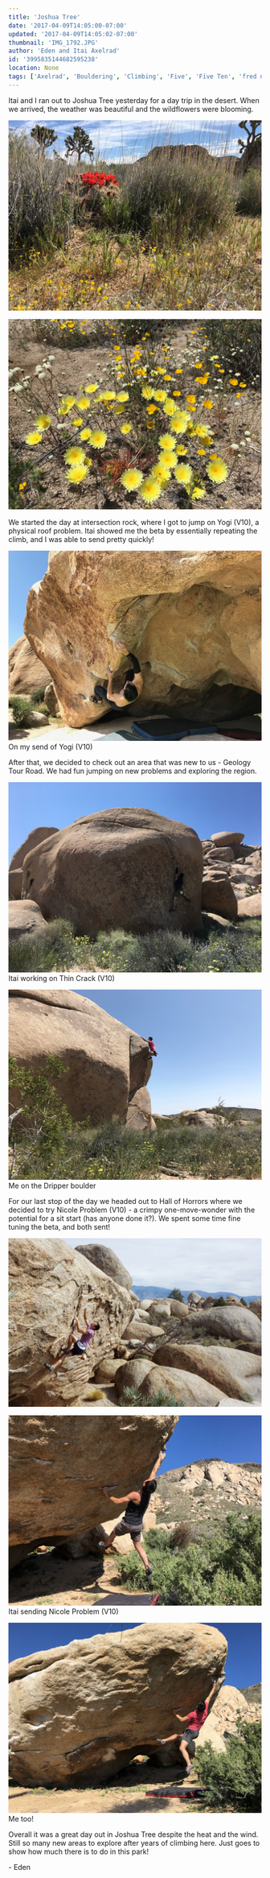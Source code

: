 ```yaml
---
title: 'Joshua Tree'
date: '2017-04-09T14:05:00-07:00'
updated: '2017-04-09T14:05:02-07:00'
thumbnail: 'IMG_1792.JPG'
author: 'Eden and Itai Axelrad'
id: '3995835144682595238'
location: None
tags: ['Axelrad', 'Bouldering', 'Climbing', 'Five', 'Five Ten', 'fred nicole', 'granite', 'Joshua', 'nicole problem', 'Ten', 'Tree', 'v10', 'yogi']
---
```


Itai and I ran out to Joshua Tree yesterday for a day trip in the desert. When we arrived, the weather was beautiful and the wildflowers were blooming. 

![image alt](/images/IMG_1792.JPG)

![image alt](/images/IMG_1800.JPG)

We started the day at intersection rock, where I got to jump on Yogi (V10), a physical roof problem. Itai showed me the beta by essentially repeating the climb, and I was able to send pretty quickly! 

![image alt](/images/IMG_1829.JPG)On my send of Yogi (V10)

After that, we decided to check out an area that was new to us - Geology Tour Road. We had fun jumping on new problems and exploring the region. 

![image alt](/images/IMG_1822.JPG)Itai working on Thin Crack (V10)

![image alt](/images/IMG_1834.JPG)Me on the Dripper boulder

For our last stop of the day we headed out to Hall of Horrors where we decided to try Nicole Problem (V10) - a crimpy one-move-wonder with the potential for a sit start (has anyone done it?). We spent some time fine tuning the beta, and both sent! 

![image alt](/images/IMG_1825.JPG)

![image alt](/images/IMG_1826.JPG)Itai sending Nicole Problem (V10)

![image alt](/images/IMG_1828.JPG)Me too!

Overall it was a great day out in Joshua Tree despite the heat and the wind. Still so many new areas to explore after years of climbing here. Just goes to show how much there is to do in this park!

\- Eden
